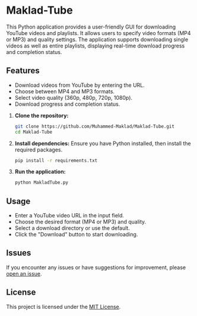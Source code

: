 # Maklad-Tube
This Python application provides a user-friendly GUI for downloading YouTube videos and playlists. It allows users to specify video formats (MP4 or MP3) and quality settings. The application supports downloading single videos as well as entire playlists, displaying real-time download progress and completion status.

## Features

- Download videos from YouTube by entering the URL.
- Choose between MP4 and MP3 formats.
- Select video quality (360p, 480p, 720p, 1080p).
- Download progress and completion status.

1. **Clone the repository:**
    ```sh
    git clone https://github.com/Muhammed-Maklad/Maklad-Tube.git
    cd Maklad-Tube
    ```

2. **Install dependencies:**
    Ensure you have Python installed, then install the required packages.
    ```sh
    pip install -r requirements.txt
    ```

3. **Run the application:**
    ```sh
    python MakladTube.py
    ```
## Usage

- Enter a YouTube video URL in the input field.
- Choose the desired format (MP4 or MP3) and quality.
- Select a download directory or use the default.
- Click the "Download" button to start downloading.

## Issues

If you encounter any issues or have suggestions for improvement, please [open an issue](https://github.com/your-username/Maklad_downloader/issues).

## License

This project is licensed under the [MIT License](LICENSE).
